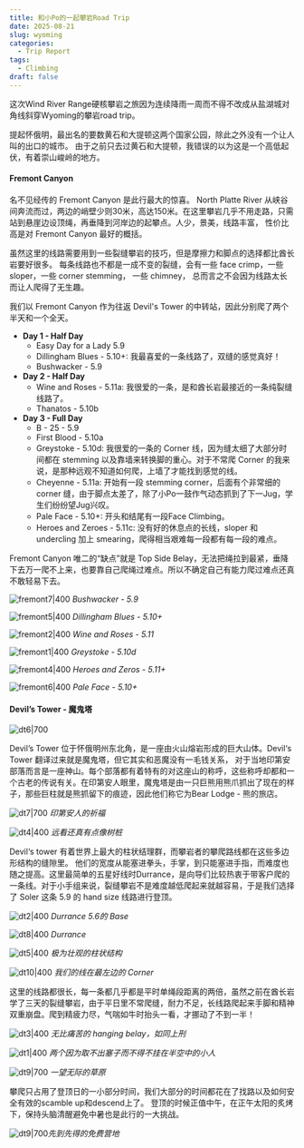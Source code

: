 ```yaml
---
title: 和小Po的一起攀岩Road Trip
date: 2025-08-21
slug: wyoming
categories:
  - Trip Report
tags:
  - Climbing
draft: false
---
```


这次Wind River Range硬核攀岩之旅因为连续降雨一周而不得不改成从盐湖城对角线斜穿Wyoming的攀岩road trip。

提起怀俄明，最出名的要数黄石和大提顿这两个国家公园，除此之外没有一个让人叫的出口的城市。
由于之前只去过黄石和大提顿，我错误的以为这是一个高低起伏，有着崇山峻岭的地方。

#### Fremont Canyon
名不见经传的 Fremont Canyon 是此行最大的惊喜。 North Platte River 从峡谷间奔流而过，两边的峭壁少则30米，高达150米。在这里攀岩几乎不用走路，只需站到悬崖边设顶绳，再垂降到河岸边的起攀点。人少，景美，线路丰富， 性价比高是对 Fremont Canyon 最好的概括。

虽然这里的线路需要用到一些裂缝攀岩的技巧，但是摩擦力和脚点的选择都比酋长岩要好很多。
每条线路也不都是一成不变的裂缝，会有一些 face crimp，一些sloper，一些 corner stemming， 一些 chimney， 总而言之不会因为线路太长而让人爬得了无生趣。

我们以 Fremont Canyon 作为往返 Devil's Tower 的中转站，因此分别爬了两个半天和一个全天。
- **Day 1 - Half Day**
	- Easy Day for a Lady 5.9 
	- Dillingham Blues - 5.10+: 我最喜爱的一条线路了，双缝的感觉真好！
	- Bushwacker - 5.9
- **Day 2 - Half Day**
	- Wine and Roses - 5.11a: 我很爱的一条，是和酋长岩最接近的一条纯裂缝线路了。
	- Thanatos - 5.10b
- **Day 3 - Full Day**
	- B - 25 - 5.9
	- First Blood - 5.10a
	- Greystoke - 5.10d: 我很爱的一条的 Corner 线，因为缝太细了大部分时间都在 stemming 以及靠墙来转换脚的重心。对于不常爬 Corner 的我来说，是那种远观不知道如何爬，上墙了才能找到感觉的线。
	- Cheyenne - 5.11a: 开始有一段 stemming corner，后面有个非常细的 corner 缝，由于脚点太差了，除了小Po一鼓作气动态抓到了下一Jug，学生们纷纷望Jug兴叹。
	- Pale Face - 5.10+: 开头和结尾有一段Face Climbing。
	- Heroes and Zeroes - 5.11c: 没有好的休息点的长线，sloper 和 undercling 加上 smearing，爬得相当艰难每一段都有每一段的难点。

Fremont Canyon 唯二的“缺点”就是 Top Side Belay，无法把绳拉到最紧，垂降下去万一爬不上来，也要靠自己爬绳过难点。所以不确定自己有能力爬过难点还真不敢轻易下去。

![fremont7|400](https://pub-38dca85e4a294f82874cb61692073e4b.r2.dev/fremont7.JPG)
*Bushwacker - 5.9*

![fremont5|400](https://pub-38dca85e4a294f82874cb61692073e4b.r2.dev/fremont5.JPG)
*Dillingham Blues - 5.10+*

![fremont2|400](https://pub-38dca85e4a294f82874cb61692073e4b.r2.dev/fremont2.JPG)
*Wine and Roses - 5.11*

![fremont1|400](https://pub-38dca85e4a294f82874cb61692073e4b.r2.dev/fremont1.JPG)
*Greystoke - 5.10d*

![fremont4|400](https://pub-38dca85e4a294f82874cb61692073e4b.r2.dev/fremont4.JPG)
*Heroes and Zeros - 5.11+*

![fremont6|400](https://pub-38dca85e4a294f82874cb61692073e4b.r2.dev/fremont6.JPG)
*Pale Face - 5.10+*

#### Devil’s Tower - 魔鬼塔

![dt6|700](https://pub-38dca85e4a294f82874cb61692073e4b.r2.dev/dt6.JPG)

Devil’s Tower 位于怀俄明州东北角，是一座由火山熔岩形成的巨大山体。Devil‘s Tower 翻译过来就是魔鬼塔，但它其实和恶魔没有一毛钱关系， 对于当地印第安部落而言是一座神山。每个部落都有着特有的对这座山的称呼，这些称呼却都和一个古老的传说有关。在印第安人眼里，魔鬼塔是由一只巨熊用熊爪抓出了现在的样子，那些巨柱就是熊抓留下的痕迹，因此他们称它为Bear Lodge - 熊的旅店。

![dt7|700](https://pub-38dca85e4a294f82874cb61692073e4b.r2.dev/dt7.JPG)
*印第安人的祈福*

![dt4|400](https://pub-38dca85e4a294f82874cb61692073e4b.r2.dev/dt4.JPG)
*远看还真有点像树桩*

Devil‘s tower 有着世界上最大的柱状结理群，而攀岩者的攀爬路线都在这些多边形结构的缝隙里。
他们的宽度从能塞进拳头，手掌，到只能塞进手指，而难度也随之提高。这里最简单的五星好线时Durrance，是向导们比较热衷于带客户爬的一条线。对于小手组来说，裂缝攀岩不是难度越低爬起来就越容易，于是我们选择了 Soler 这条 5.9 的 hand size 线路进行登顶。

![dt2|400](https://pub-38dca85e4a294f82874cb61692073e4b.r2.dev/dt2.JPG)
*Durrance 5.6的 Base*

![dt8|400](https://pub-38dca85e4a294f82874cb61692073e4b.r2.dev/dt8.JPG)
*Durrance*

![dt5|400](https://pub-38dca85e4a294f82874cb61692073e4b.r2.dev/dt5.JPG)
*极为壮观的柱状结构*

![dt10|400](https://pub-38dca85e4a294f82874cb61692073e4b.r2.dev/dt10.JPG)
*我们的线在最左边的 Corner*

这里的线路都很长，每一条都几乎都是平时单绳段距离的两倍，虽然之前在酋长岩学了三天的裂缝攀岩，由于平日里不常爬缝，耐力不足，长线路爬起来手脚和精神双重崩盘。爬到精疲力尽，气喘如牛时抬头一看，才挪动了不到一半！

![dt3|400](https://pub-38dca85e4a294f82874cb61692073e4b.r2.dev/dt3.JPG)
*无比痛苦的 hanging belay，如同上刑*

![dt1|400](https://pub-38dca85e4a294f82874cb61692073e4b.r2.dev/dt1.JPG)
*两个因为取不出塞子而不得不挂在半空中的小人*

![dt9|700](https://pub-38dca85e4a294f82874cb61692073e4b.r2.dev/dt9.JPG)
*一望无际的草原*

攀爬只占用了登顶日的一小部分时间，我们大部分的时间都花在了找路以及如何安全有效的scamble up和descend上了。 登顶的时候正值中午，在正午太阳的炙烤下，保持头脑清醒避免中暑也是此行的一大挑战。

![dt9|700](https://pub-38dca85e4a294f82874cb61692073e4b.r2.dev/dt11.JPG)*先到先得的免费营地*

